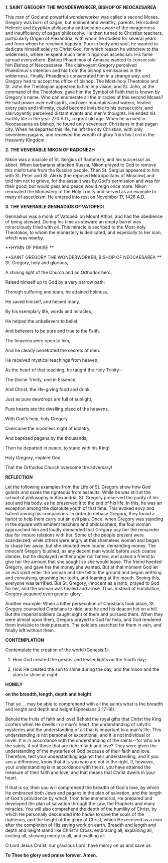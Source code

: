 
**1. SAINT GREGORY THE WONDERWORKER, BISHOP OF NEOCAESAREA**

This man of God and powerful wonderworker was called a second Moses. Gregory was born of pagan, but eminent and wealthy, parents. He studied Hellenic and Egyptian philosophy and became aware of the meagerness and insufficiency of pagan philosophy. He then turned to Christian teachers, particularly Origen of Alexandria, with whom he studied for several years and from whom he received baptism. Pure in body and soul, he wanted to dedicate himself solely to Christ God, for which reason he withdrew to the wilderness, where he spent much time in rigorous asceticism. His fame spread everywhere. Bishop Phaedimus of Amasea wanted to consecrate him Bishop of Neocaesarea. The clairvoyant Gregory perceived Phaedimus's intention and hid from the bishop's emissaries in the wilderness. Finally, Phaedimus consecrated him in a strange way, and Gregory had to accept the office of bishop. The Most-holy Theotokos and St. John the Theologian appeared to him in a vision, and St. John, at the command of the Theotokos, gave him the Symbol of Faith that is known by Gregory's name. Who can enumerate all the miracles of this second Moses? He had power over evil spirits, and over mountains and waters, healed every pain and infirmity, could become invisible to his persecutors, and clairvoyantly perceived distant events and men's thoughts. He ended his earthly life in the year 270 A.D., in great old age. When he arrived in Neocaesarea as bishop, he found only seventeen Christians in that pagan city. When he departed this life, he left the city Christian, with only seventeen pagans, and received the wreath of glory from his Lord in the Heavenly Kingdom.

**2. THE VENERABLE NIKON OF RADONEZH**

Nikon was a disciple of St. Sergius of Radonezh, and his successor as abbot. When barbarians attacked Russia, Nikon prayed to God to remove this misfortune from the Russian people. Then St. Sergius appeared to him with St. Peter and St. Alexis (the reposed Metropolitans of Moscow) and told him not to grieve, for the assault was by God's permission and was for their good, but would pass and peace would reign once more. Nikon renovated the Monastery of the Holy Trinity and served as an example to many of asceticism. He entered into rest on November 17, 1426 A.D.

**3. THE VENERABLE GENNADIUS OF VATOPEDI**

Gennadius was a monk of Vatopedi on Mount Athos, and had the obedience of being steward. During his time as steward an empty barrel was miraculously filled with oil. This miracle is ascribed to the Most-holy Theotokos, to whom the monastery is dedicated, and especially to her icon, which was nearby.



**HYMN OF PRAISE
**

**SAINT GREGORY THE WONDERWORKER, BISHOP OF NEOCAESAREA
**
St. Gregory, holy and glorious,

A shining light of the Church and an Orthodox hero,

Raised himself up to God by a very narrow path:

Through suffering and tears, he attained holiness.

He saved himself, and helped many.

By his exemplary life, words and miracles,

He helped the unbelievers to belief,

And believers to be pure and true to the Faith.

The heavens were open to him,

And he clearly penetrated the secrets of men.

He received mystical teachings from heaven;

As the heart of that teaching, he taught the Holy Trinity--

The Divine Trinity, one in Essence,

And Christ, the life-giving food and drink.

Just as pure dewdrops are full of sunlight,

Pure hearts are the dwelling place of the heavens.

With God's help, holy Gregory

Overcame the moonless night of idolatry,

And baptized pagans by the thousands;

Then he departed in peace, to stand with his King!

Holy Gregory, implore God

That the Orthodox Church overcome the adversary!


**REFLECTION**

Let the following examples from the Life of St. Gregory show how God guards and saves the righteous from assaults. While he was still at the school of philosophy in Alexandria, St. Gregory preserved the purity of his soul and his body, as he preserved it to the end of his life. In this, he was an exception among the dissolute youth of that time. This evoked envy and hatred among his companions. In order to debase Gregory, they found a harlot to help them carry out an evil plan. Once, when Gregory was standing in the square with eminent teachers and philosophers, the foul woman approached him and loudly demanded that Gregory pay her the remainder due for impure relations with her. Some of the people present were scandalized, while others were angry at this shameless woman and began to chase her away; but she shouted even louder, demanding money. The innocent Gregory blushed, as any decent man would before such coarse slander, but he displayed neither anger nor hatred, and asked a friend to give her the amount that she sought so she would leave. The friend heeded Gregory, and gave her the money she wanted. But at that moment God let an evil spirit enter the woman and she fell to the ground and began writhing and convulsing, gnashing her teeth, and foaming at the mouth. Seeing this, everyone was terrified. But St. Gregory, innocent as a lamb, prayed to God for her, and the woman was healed and arose. Thus, instead of humiliation, Gregory acquired even greater glory.

Another example: When a bitter persecution of Christians took place, St. Gregory counseled Christians to hide, and he and his deacon hid on a hill. But the imperial soldiers caught sight of them and pursued them. When they were almost upon them, Gregory prayed to God for help, and God rendered them invisible to their pursuers. The soldiers searched for them in vain, and finally left without them.



**CONTEMPLATION**

Contemplate the creation of the world (Genesis 1):

1.  How God created the greater and lesser lights on the fourth day;

1.  How He created the sun to shine during the day, and the moon and the stars to shine at night.



**HOMILY**

**on the breadth, length, depth and height**

That ye … may be able to comprehend with all the saints what is the breadth and length and depth and height (Ephesians 3:17-18).

Behold the fruits of faith and love! Behold the royal gifts that Christ the King confers when He dwells in a man's heart: the understanding of salvific mysteries and the understanding of all that is important to a man's life. This understanding is not personal or exceptional, and it is not individual or novel. It is in accordance with the understanding of the saints--for who are the saints, if not those that are rich in faith and love? They were given the understanding of the mysteries of God because of their faith and love. Therefore, test your understanding against their understanding, and if you see a difference, know that it is you who are not in the right. If, however, your understanding is in accordance with theirs, you have attained the measure of their faith and love, and that means that Christ dwells in your heart.

If that is so, then you will comprehend the breadth of God's love, by which He embraced both Jews and pagans in the plan of salvation, and the length of God's providence by which, from time immemorial, He prepared and developed the plan of salvation through the Law, the Prophets and many miracles. You will also comprehend the depth of the humility of Christ, by which He personally descended into hades to save the souls of the righteous, and the height of the glory of Christ, which He received as a man after the completion of His saving work on earth. Breadth and length and depth and height stand like Christ's Cross: embracing all, explaining all, inviting all, showing mercy to all, and exalting all.

O Lord Jesus Christ, our gracious Lord, have mercy on us and save us.

**To Thee be glory and praise forever. Amen.**
